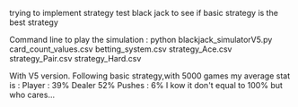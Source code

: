 trying to implement strategy test black jack to see if basic strategy is the best strategy

Command line to play the simulation :
python blackjack_simulatorV5.py card_count_values.csv betting_system.csv strategy_Ace.csv strategy_Pair.csv strategy_Hard.csv

With V5 version. Following basic strategy,with 5000 games my average stat is :
Player : 39%
Dealer 52%
Pushes : 6%
I kow it don't equal to 100% but who cares...

